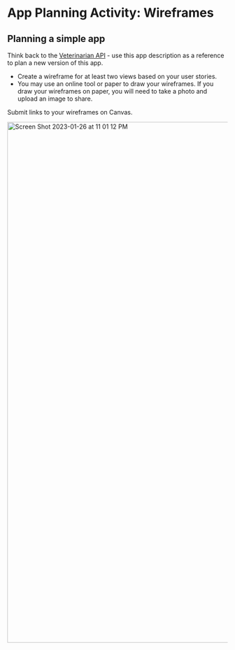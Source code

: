 # App Planning Activity: Wireframes

## Planning a simple app

Think back to the [Veterinarian API](./veterinarian-api-description.md) - use this app description as a reference to plan a new version of this app.

- Create a wireframe for at least two views based on your user stories.
- You may use an online tool or paper to draw your wireframes. If you draw your wireframes on paper, you will need to take a photo and upload an image to share.

Submit links to your wireframes on Canvas.




<img width="1192" alt="Screen Shot 2023-01-26 at 11 01 12 PM" src="https://user-images.githubusercontent.com/107489608/215007025-7ec601a9-ec05-4980-831c-0a505201460e.png">
